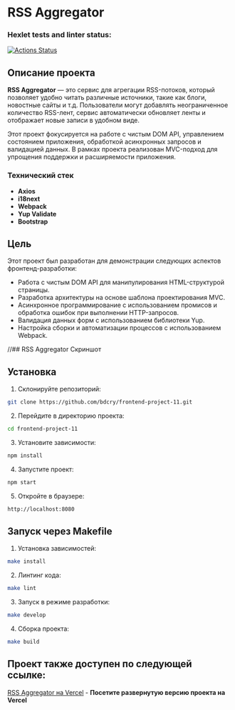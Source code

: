 # RSS Aggregator
### Hexlet tests and linter status:
[![Actions Status](https://github.com/KonstantinZeGeR/frontend-project-11/actions/workflows/hexlet-check.yml/badge.svg)](https://github.com/KonstantinZeGeR/frontend-project-11/actions)
## Описание проекта

**RSS Aggregator** — это сервис для агрегации RSS-потоков, который позволяет удобно читать различные источники, такие как блоги, новостные сайты и т.д. Пользователи могут добавлять неограниченное количество RSS-лент, сервис автоматически обновляет ленты и отображает новые записи в удобном виде.

Этот проект фокусируется на работе с чистым DOM API, управлением состоянием приложения, обработкой асинхронных запросов и валидацией данных. В рамках проекта реализован MVC-подход для упрощения поддержки и расширяемости приложения.

### Технический стек

- **Axios**
- **i18next**
- **Webpack**
- **Yup Validate**
- **Bootstrap**

## Цель

Этот проект был разработан для демонстрации следующих аспектов фронтенд-разработки:

- Работа с чистым DOM API для манипулирования HTML-структурой страницы.
- Разработка архитектуры на основе шаблона проектирования MVC.
- Асинхронное программирование с использованием промисов и обработка ошибок при выполнении HTTP-запросов.
- Валидация данных форм с использованием библиотеки Yup.
- Настройка сборки и автоматизации процессов с использованием Webpack.

//## RSS Aggregator Скриншот



## Установка

1. Склонируйте репозиторий:

```sh
git clone https://github.com/bdcry/frontend-project-11.git
```

2. Перейдите в директорию проекта:
```sh
cd frontend-project-11
```

3. Установите зависимости:
```sh
npm install
```

4. Запустите проект:
```sh
npm start
```

5. Откройте в браузере:
```sh
http://localhost:8080
```

## Запуск через Makefile

1. Установка зависимостей:
```sh
make install
```

2. Линтинг кода:
```sh
make lint
```

3. Запуск в режиме разработки:
```sh
make develop
```

4. Сборка проекта:
```sh
make build
```

## Проект также доступен по следующей ссылке:

[RSS Aggregator на Vercel](https://frontend-project-11-bdcry.vercel.app/) - **Посетите развернутую версию проекта на Vercel**

